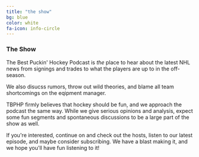 ```yaml
---
title: "the show"
bg: blue
color: white
fa-icon: info-circle
---
```


### The Show

The Best Puckin' Hockey Podcast is *the* place to hear about the latest NHL news from signings and trades to what the players are up to in the off-season.

We also disucss rumors, throw out wild theories, and blame all team shortcomings on the eqipment manager.

TBPHP firmly believes that hockey should be fun, and we approach the podcast the same way. While we give serious opinions and analysis, expect some fun segments and spontaneous discussions to be a large part of the show as well.

If you're interested, continue on and check out the hosts, listen to our latest episode, and maybe consider subscribing. We have a blast making it, and we hope you'll have fun listening to it!
